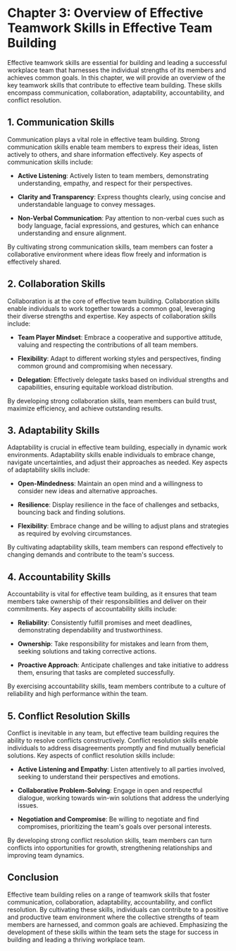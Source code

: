 Chapter 3: Overview of Effective Teamwork Skills in Effective Team Building
===========================================================================

Effective teamwork skills are essential for building and leading a successful workplace team that harnesses the individual strengths of its members and achieves common goals. In this chapter, we will provide an overview of the key teamwork skills that contribute to effective team building. These skills encompass communication, collaboration, adaptability, accountability, and conflict resolution.

**1. Communication Skills**
---------------------------

Communication plays a vital role in effective team building. Strong communication skills enable team members to express their ideas, listen actively to others, and share information effectively. Key aspects of communication skills include:

* **Active Listening**: Actively listen to team members, demonstrating understanding, empathy, and respect for their perspectives.

* **Clarity and Transparency**: Express thoughts clearly, using concise and understandable language to convey messages.

* **Non-Verbal Communication**: Pay attention to non-verbal cues such as body language, facial expressions, and gestures, which can enhance understanding and ensure alignment.

By cultivating strong communication skills, team members can foster a collaborative environment where ideas flow freely and information is effectively shared.

**2. Collaboration Skills**
---------------------------

Collaboration is at the core of effective team building. Collaboration skills enable individuals to work together towards a common goal, leveraging their diverse strengths and expertise. Key aspects of collaboration skills include:

* **Team Player Mindset**: Embrace a cooperative and supportive attitude, valuing and respecting the contributions of all team members.

* **Flexibility**: Adapt to different working styles and perspectives, finding common ground and compromising when necessary.

* **Delegation**: Effectively delegate tasks based on individual strengths and capabilities, ensuring equitable workload distribution.

By developing strong collaboration skills, team members can build trust, maximize efficiency, and achieve outstanding results.

**3. Adaptability Skills**
--------------------------

Adaptability is crucial in effective team building, especially in dynamic work environments. Adaptability skills enable individuals to embrace change, navigate uncertainties, and adjust their approaches as needed. Key aspects of adaptability skills include:

* **Open-Mindedness**: Maintain an open mind and a willingness to consider new ideas and alternative approaches.

* **Resilience**: Display resilience in the face of challenges and setbacks, bouncing back and finding solutions.

* **Flexibility**: Embrace change and be willing to adjust plans and strategies as required by evolving circumstances.

By cultivating adaptability skills, team members can respond effectively to changing demands and contribute to the team's success.

**4. Accountability Skills**
----------------------------

Accountability is vital for effective team building, as it ensures that team members take ownership of their responsibilities and deliver on their commitments. Key aspects of accountability skills include:

* **Reliability**: Consistently fulfill promises and meet deadlines, demonstrating dependability and trustworthiness.

* **Ownership**: Take responsibility for mistakes and learn from them, seeking solutions and taking corrective actions.

* **Proactive Approach**: Anticipate challenges and take initiative to address them, ensuring that tasks are completed successfully.

By exercising accountability skills, team members contribute to a culture of reliability and high performance within the team.

**5. Conflict Resolution Skills**
---------------------------------

Conflict is inevitable in any team, but effective team building requires the ability to resolve conflicts constructively. Conflict resolution skills enable individuals to address disagreements promptly and find mutually beneficial solutions. Key aspects of conflict resolution skills include:

* **Active Listening and Empathy**: Listen attentively to all parties involved, seeking to understand their perspectives and emotions.

* **Collaborative Problem-Solving**: Engage in open and respectful dialogue, working towards win-win solutions that address the underlying issues.

* **Negotiation and Compromise**: Be willing to negotiate and find compromises, prioritizing the team's goals over personal interests.

By developing strong conflict resolution skills, team members can turn conflicts into opportunities for growth, strengthening relationships and improving team dynamics.

**Conclusion**
--------------

Effective team building relies on a range of teamwork skills that foster communication, collaboration, adaptability, accountability, and conflict resolution. By cultivating these skills, individuals can contribute to a positive and productive team environment where the collective strengths of team members are harnessed, and common goals are achieved. Emphasizing the development of these skills within the team sets the stage for success in building and leading a thriving workplace team.
